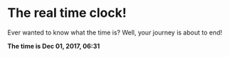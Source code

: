 # The real time clock!

Ever wanted to know what the time is? Well, your journey is about to end!

**The time is Dec 01, 2017, 06:31**